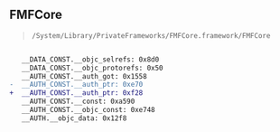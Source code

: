 ## FMFCore

> `/System/Library/PrivateFrameworks/FMFCore.framework/FMFCore`

```diff

   __DATA_CONST.__objc_selrefs: 0x8d0
   __DATA_CONST.__objc_protorefs: 0x50
   __AUTH_CONST.__auth_got: 0x1558
-  __AUTH_CONST.__auth_ptr: 0xe70
+  __AUTH_CONST.__auth_ptr: 0xf28
   __AUTH_CONST.__const: 0xa590
   __AUTH_CONST.__objc_const: 0xe748
   __AUTH.__objc_data: 0x12f8

```
